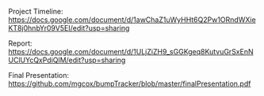 

Project Timeline: https://docs.google.com/document/d/1awChaZ1uWyHHt6Q2Pw1ORndWXieKT8j0hnbYr09V5EI/edit?usp=sharing 

Report: https://docs.google.com/document/d/1ULjZiZH9_sGGKgeq8KutvuGrSxEnNUClUYcQxPdiQlM/edit?usp=sharing

Final Presentation: https://github.com/mgcox/bumpTracker/blob/master/finalPresentation.pdf
